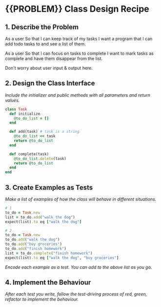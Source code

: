 # {{PROBLEM}} Class Design Recipe

## 1. Describe the Problem

As a user
So that I can keep track of my tasks
I want a program that I can add todo tasks to and see a list of them.

As a user
So that I can focus on tasks to complete
I want to mark tasks as complete and have them disappear from the list.

Don't worry about user input & output here.

## 2. Design the Class Interface

_Include the initializer and public methods with all parameters and return values._

```ruby
class Task
  def initialize
    @to_do_list = []
  end

  def add(task) # task is a string
    @to_do_list << task
    return @to_do_list
  end

  def complete(task)
    @to_do_list.delete(task)
    return @to_do_list
  end
end
```

## 3. Create Examples as Tests

_Make a list of examples of how the class will behave in different situations._

```ruby
# 1
to_do = Task.new
list = to_do.add("walk the dog")
expect(list).to eq ["walk the dog"]

# 2
to_do = Task.new
to_do.add("walk the dog")
to_do.add("buy groceries")
to_do.add("finish homework")
list = to_do.complete("finish homework")
expect(list).to eq ["walk the dog", "buy groceries"]
```

_Encode each example as a test. You can add to the above list as you go._

## 4. Implement the Behaviour

_After each test you write, follow the test-driving process of red, green, refactor to implement the behaviour._
